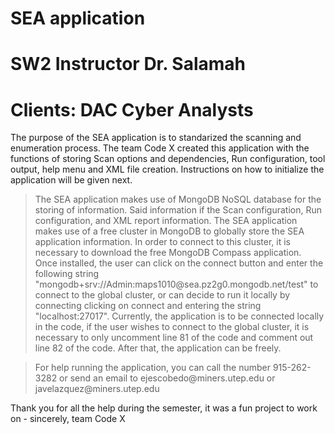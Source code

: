 # </a>SEA application</h7>
# </a>SW2 Instructor Dr. Salamah</h7>
# </a>Clients: DAC Cyber Analysts</h7>

</blockquote>

<p>The purpose of the SEA application is to standarized the scanning and enumeration process. 
The team Code X created this application with the functions of storing Scan options and dependencies, Run
configuration, tool output, help menu and XML file creation. Instructions on how to initialize the 
application will be given next. </p>

<blockquote>

<p>The SEA application makes use of MongoDB NoSQL database for the storing of information. Said information
if the Scan configuration, Run configuration, and XML report information. The SEA application makes use
of a free cluster in MongoDB to globally store the SEA application information. In order to connect to this
cluster, it is necessary to download the free MongoDB Compass application. Once installed, the user can 
click on the connect button and enter the following string "mongodb+srv://Admin:maps1010@sea.pz2g0.mongodb.net/test"
to connect to the global cluster, or can decide to run it locally by connecting clicking on connect and 
entering the string "localhost:27017". Currently, the application is to be connected locally in the code, if
the user wishes to connect to the global cluster, it is necessary to only uncomment line 81 of the code and
comment out line 82 of the code. After that, the application can be freely. 
</p>

</blockquote>
<blockquote>

<p>For help running the application, you can call the number 915-262-3282 or send an email to ejescobedo@miners.utep.edu 
or javelazquez@miners.utep.edu</p>

</blockquote>


<p>Thank you for all the help during the semester, it was a fun project to work on - sincerely, team Code X</p>

